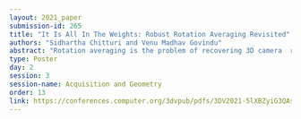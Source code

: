 ```yaml
---
layout: 2021_paper
submission-id: 265
title: "It Is All In The Weights: Robust Rotation Averaging Revisited"
authors: "Sidhartha Chitturi and Venu Madhav Govindu"
abstract: "Rotation averaging is the problem of recovering 3D camera  rotations from a number of pairwise relative rotation estimates. The state-of-the-art method of [5] involves robust averaging in the Lie-algebra of 3D rotations using an  ` 1 2 loss function which is carried out using an iteratively reweighted least squares (IRLS) minimization. In this paper  we argue that the performance of IRLS-based rotation  averaging is intimately connected with two factors: a) the  nature of the robust loss function used; and b) the initialization.  We make two contributions. Firstly, we analyse  the pitfalls associated with the unbounded  weights in IRLS  minimization of `p(0 < p < 2) loss functions in the context  of rotation averaging. We elucidate the design choices and  modifications implicit to the state-of-the-art method of [5]  that overcomes these problems. Secondly, we argue that the  ` 1  2  -based IRLS method is inflexible in adapting to  the specific noise characteristics of individual datasets, leading to  poorer performance. We remedy this limitation by means of  a Geman-McClure loss function embedded in a graduated  optimization framework. We present results on a number of  large-scale real-world datasets to demonstrate that our proposed  method outperforms state-of-the-art methods in terms  of both efficiency and accuracy."
type: Poster
day: 2
session: 3
session-name: Acquisition and Geometry
order: 13
link: https://conferences.computer.org/3dvpub/pdfs/3DV2021-5lXBZyiG3QAsRBKXHIjqU8/268800b134/268800b134.pdf
---
```

